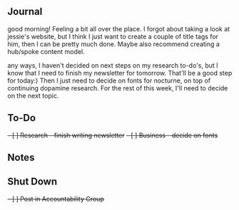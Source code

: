 ## Journal
good morning! Feeling a bit all over the place. I forgot about taking a look at jessie's website, but I think I just want to create a couple of title tags for him, then I can be pretty much done. Maybe also recommend creating a hub/spoke content model.

any ways, I haven't decided on next steps on my research to-do's, but I know that I need to finish my newsletter for tomorrow. That'll be a good step for today:) Then I just need to decide on fonts for nocturne, on top of continuing dopamine research. For the rest of this week, I'll need to decide on the next topic. 

## To-Do
<del>- [ ] Research - finish writing newsletter</del>
<del>- [ ] Business - decide on fonts</del>


## Notes


## Shut Down
<del>- [ ] Post in Accountability Group</del>